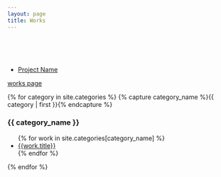 ```yaml
---
layout: page
title: Works
---
```

<br><br><br>
<ul>
	<li> <a href="/Portfolios/project_1/" target="_blank">Project Name</a> </li>
</ul>

<a href="/wroks.html/" target="_blank"> works page </a>

<!-- <h3>Pick a Category</h3> -->

{% for category in site.categories %}
    {% capture category_name %}{{ category | first }}{% endcapture %}
    <div id="{{ category_name | slugize }}">
    <h3 class="category-head">{{ category_name }}</h3>
    <ul>
      {% for work in site.categories[category_name] %}
          <li><a href="{{ site.baseurl }}{{ work.url }}">{{work.title}}</a></li>
      {% endfor %}
    </div>
    </ul>
{% endfor %}
